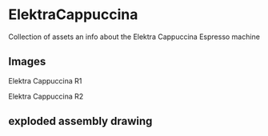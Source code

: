 # ElektraCappuccina
Collection of assets an info about the Elektra Cappuccina Espresso machine

## Images
Elektra Cappuccina R1

Elektra Cappuccina R2

## exploded assembly drawing

## 
